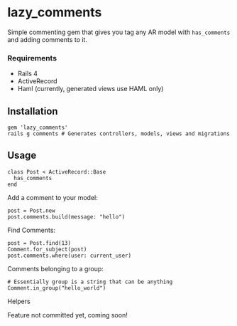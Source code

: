 lazy_comments
=============

Simple commenting gem that gives you tag any AR model with `has_comments` and adding comments to it. 

### Requirements
- Rails 4 
- ActiveRecord
- Haml (currently, generated views use HAML only)

## Installation

    gem 'lazy_comments'
    rails g comments # Generates controllers, models, views and migrations

## Usage

    class Post < ActiveRecord::Base
      has_comments
    end

Add a comment to your model: 

    post = Post.new
    post.comments.build(message: "hello") 
  

Find Comments: 
    
    post = Post.find(13)
    Comment.for_subject(post)
    post.comments.where(user: current_user)
    
Comments belonging to a group: 
    
    # Essentially group is a string that can be anything
    Comment.in_group("hello_world")
    

Helpers 

Feature not committed yet, coming soon! 
  
